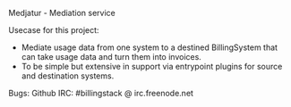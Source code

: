 Medjatur - Mediation service

Usecase for this project:
* Mediate usage data from one system to a destined BillingSystem that can take
usage data and turn them into invoices.
* To be simple but extensive in support via entrypoint plugins for source and
destination systems.

Bugs: Github
IRC: #billingstack @ irc.freenode.net